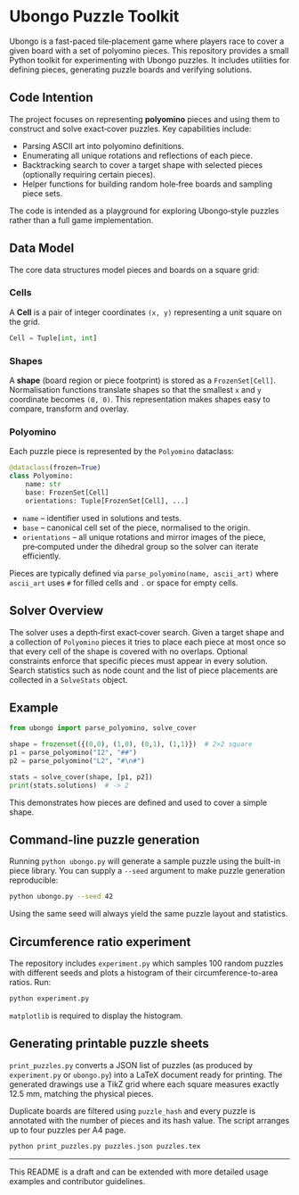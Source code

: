 # Ubongo Puzzle Toolkit

Ubongo is a fast-paced tile‑placement game where players race to cover a given board with a set of polyomino pieces.  This repository provides a small Python toolkit for experimenting with Ubongo puzzles.  It includes utilities for defining pieces, generating puzzle boards and verifying solutions.

## Code Intention

The project focuses on representing **polyomino** pieces and using them to construct and solve exact‑cover puzzles.  Key capabilities include:

* Parsing ASCII art into polyomino definitions.
* Enumerating all unique rotations and reflections of each piece.
* Backtracking search to cover a target shape with selected pieces (optionally requiring certain pieces).
* Helper functions for building random hole‑free boards and sampling piece sets.

The code is intended as a playground for exploring Ubongo‑style puzzles rather than a full game implementation.

## Data Model

The core data structures model pieces and boards on a square grid:

### Cells

A **Cell** is a pair of integer coordinates `(x, y)` representing a unit square on the grid.

```python
Cell = Tuple[int, int]
```

### Shapes

A **shape** (board region or piece footprint) is stored as a `FrozenSet[Cell]`.  Normalisation functions translate shapes so that the smallest `x` and `y` coordinate becomes `(0, 0)`.  This representation makes shapes easy to compare, transform and overlay.

### Polyomino

Each puzzle piece is represented by the `Polyomino` dataclass:

```python
@dataclass(frozen=True)
class Polyomino:
    name: str
    base: FrozenSet[Cell]
    orientations: Tuple[FrozenSet[Cell], ...]
```

* `name` – identifier used in solutions and tests.
* `base` – canonical cell set of the piece, normalised to the origin.
* `orientations` – all unique rotations and mirror images of the piece, pre‑computed under the dihedral group so the solver can iterate efficiently.

Pieces are typically defined via `parse_polyomino(name, ascii_art)` where `ascii_art` uses `#` for filled cells and `.` or space for empty cells.

## Solver Overview

The solver uses a depth‑first exact‑cover search.  Given a target shape and a collection of `Polyomino` pieces it tries to place each piece at most once so that every cell of the shape is covered with no overlaps.  Optional constraints enforce that specific pieces must appear in every solution.  Search statistics such as node count and the list of piece placements are collected in a `SolveStats` object.

## Example

```python
from ubongo import parse_polyomino, solve_cover

shape = frozenset({(0,0), (1,0), (0,1), (1,1)})  # 2×2 square
p1 = parse_polyomino("I2", "##")
p2 = parse_polyomino("L2", "#\n#")

stats = solve_cover(shape, [p1, p2])
print(stats.solutions)  # -> 2
```

This demonstrates how pieces are defined and used to cover a simple shape.

## Command-line puzzle generation

Running `python ubongo.py` will generate a sample puzzle using the built-in
piece library.  You can supply a `--seed` argument to make puzzle generation
reproducible:

```bash
python ubongo.py --seed 42
```

Using the same seed will always yield the same puzzle layout and statistics.

## Circumference ratio experiment

The repository includes `experiment.py` which samples 100 random puzzles with
different seeds and plots a histogram of their circumference-to-area ratios.
Run:

```bash
python experiment.py
```

`matplotlib` is required to display the histogram.

## Generating printable puzzle sheets

`print_puzzles.py` converts a JSON list of puzzles (as produced by
`experiment.py` or `ubongo.py`) into a LaTeX document ready for printing.  The
generated drawings use a TikZ grid where each square measures exactly 12.5 mm,
matching the physical pieces.

Duplicate boards are filtered using `puzzle_hash` and every puzzle is annotated
with the number of pieces and its hash value.  The script arranges up to four
puzzles per A4 page.

```bash
python print_puzzles.py puzzles.json puzzles.tex
```

---

This README is a draft and can be extended with more detailed usage examples and contributor guidelines.

